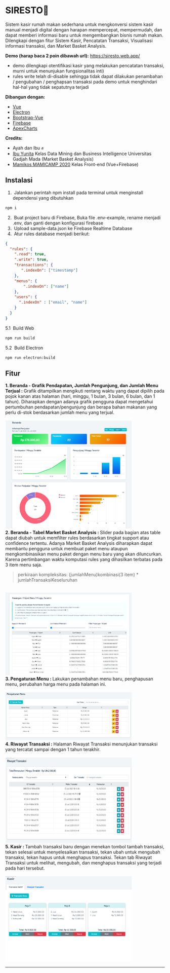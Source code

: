 # SIRESTO🍳

Sistem kasir rumah makan sederhana untuk mengkonversi sistem kasir manual menjadi digital dengan harapan mempercepat, mempermudah, dan dapat memberi informasi baru
untuk mengembangkan bisnis rumah makan. Dilengkapi dengan fitur Sistem Kasir, Pencatatan Transaksi, Visualisasi informasi transaksi, dan Market Basket Analysis.

<b>Demo (harap baca 2 poin dibawah url):</b> 
https://siresto.web.app/ 
- demo dilengkapi otentifikasi kasir yang melakukan pencatatan transaksi, murni untuk menunjukan fungsionalitas inti)
- rules write telah di-disable sehingga tidak dapat dilakukan penambahan / pengubahan / penghapsan transaksi pada demo 
untuk menghindari hal-hal yang tidak sepatutnya terjadi

<b>Dibangun dengan:</b>
- [Vue](https://docs.vuejs.id/)
- [Electron](https://electron.atom.io)
- [Bootstrap-Vue](https://bootstrap-vue.org/)
- [Firebase](https://firebase.google.com/)
- [ApexCharts](https://apexcharts.com/)

<b>Credits:</b>
- Ayah dan Ibu ✊
- [Ibu Yunita](https://github.com/yunitata) Kelas Data Mining dan Business Intelligence Universitas Gadjah Mada (Market Basket Analysis) 
- [Mamikos MAMICAMP 2020](https://mamikos.com/) Kelas Front-end (Vue+Firebase) 

## Instalasi
1. &nbsp;Jalankan perintah npm install pada terminal untuk menginstall dependensi yang dibutuhkan
```bash
npm i
```
2. &nbsp;Buat project baru di Firebase, Buka file .env-example, rename menjadi .env, dan ganti dengan konfigurasi firebase
3. &nbsp;Upload sample-data.json ke Firebase Realtime Database
4. &nbsp;Atur rules database menjadi berikut:
```json
{
  "rules": {
    ".read": true,
    ".write": true,
    "transactions": {
       ".indexOn": ["timestamp"]
    },
    "menus": {
     	".indexOn": ["name"]
    },
    "users": {
      ".indexOn" : ["email", "name"]
    }
  }
}
```
5.1 &nbsp;Build Web
```bash
npm run build
```
5.2 &nbsp;Build Electron
```bash
npm run electron:build
```

## Fitur
<div>
  <b> 1. Beranda - Grafik Pendapatan, Jumlah Pengunjung, dan Jumlah Menu Terjual : </b>
  Grafik ditampilkan mengikuti rentang waktu yang dapat dipilih pada pojok kanan atas halaman (hari, minggu, 1 bulan, 3 bulan, 6 bulan, dan 1 tahun).
  Diharapkan dengan adanya grafik pengguna dapat mengetahui pertumbuhan pendapatan/pengunjung dan berapa bahan makanan yang perlu di-stok berdasarkan jumlah menu yang terjual. 
</div>
<br>
<img src="https://github.com/vincentmichael089/SI-Resto/blob/master/asset/disp-01.png" width="400" />
<br>
<div>
  <b> 2. Beranda - Tabel Market Basket Analysis : </b>
  Slider pada bagian atas table dapat diubah untuk memfilter rules berdasarkan tingkat support atau confidence tertentu. Adanya Market Basket Analysis diharapkan dapat membantu
  pengguna untuk membuat paket menu ataupun mengkombinasikan menu paket dengan menu baru yang akan diluncurkan. Karena pertimbangan waktu komputasi rules yang dihasilkan terbatas pada 3 item menu saja.
  
  > perkiraan kompleksitas: (jumlahMenu)kombinasi(3 item) * jumlahTransaksiKeseluruhan

</div>
<br>
<img src="https://github.com/vincentmichael089/SI-Resto/blob/master/asset/disp-02.png" width="400" />
<br>
<div>
  <b> 3. Pengaturan Menu : </b>
  Lakukan penambahan menu baru, penghapusan menu, perubahan harga menu pada halaman ini.
</div>
<br>
<img src="https://github.com/vincentmichael089/SI-Resto/blob/master/asset/disp-03.png" width="400" />
<br>
<div>
  <b> 4. Riwayat Transaksi : </b>
  Halaman Riwayat Transaksi menunjukan transaksi yang tercatat sampai dengan 1 tahun terakhir. 
</div>
<br>
<img src="https://github.com/vincentmichael089/SI-Resto/blob/master/asset/disp-04.png" width="400" />
<br>
<div>
  <b> 5. Kasir : </b>
  Tambah transaksi baru dengan menekan tombol tambah transaksi, tekan selesai untuk menyelesaikan transaksi, tekan ubah untuk mengubah transaksi, 
  tekan hapus untuk menghapus transaksi. Tekan tab Riwayat Transaksi untuk melihat, mengubah, dan menghapus transaksi yang terjadi pada hari tersebut.
</div>
<br>
<img src="https://github.com/vincentmichael089/SI-Resto/blob/master/asset/disp-05.png" width="400" />

<hr>
